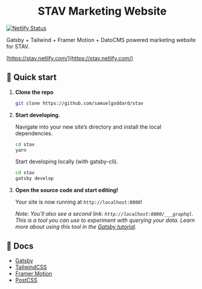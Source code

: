 <h1 align="center">
  STAV Marketing Website
</h1>

[![Netlify Status](https://api.netlify.com/api/v1/badges/baa56e5d-91b2-4a76-9df9-d03fa9b3df5f/deploy-status)](https://app.netlify.com/sites/stav/deploys)

Gatsby + Tailwind + Framer Motion + DatoCMS powered marketing website for STAV.

[https://stav.netlify.com/](https://stav.netlify.com/)

## 🚀 Quick start

1.  **Clone the repo**

    ```sh
    git clone https://github.com/samuelgoddard/stav
    ```

1.  **Start developing.**

    Navigate into your new site’s directory and install the local dependencies.

    ```sh
    cd stav
    yarn
    ```

    Start developing locally (with gatsby-cli).

    ```sh
    cd stav
    gatsby develop
    ```

1.  **Open the source code and start editing!**

    Your site is now running at `http://localhost:8000`!

    _Note: You'll also see a second link: _`http://localhost:8000/___graphql`_. This is a tool you can use to experiment with querying your data. Learn more about using this tool in the [Gatsby tutorial](https://www.gatsbyjs.org/tutorial/part-five/#introducing-graphiql)._

## 📄 Docs

- [Gatsby](https://www.gatsbyjs.org/docs/)
- [TailwindCSS](https://tailwindcss.com/)
- [Framer Motion](https://www.framer.com/motion/)
- [PostCSS](https://postcss.org/)
